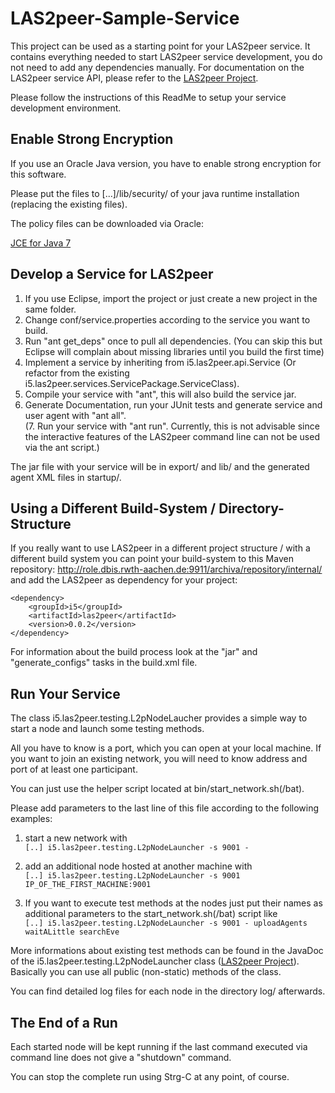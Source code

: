 LAS2peer-Sample-Service
=======================

This project can be used as a starting point for your LAS2peer service. It contains everything needed to start LAS2peer service development,
you do not need to add any dependencies manually.
For documentation on the LAS2peer service API, please refer to the [LAS2peer Project](https://github.com/rwth-acis/las2peer/).

Please follow the instructions of this ReadMe to setup your service development environment.


Enable Strong Encryption
-----------------------

If you use an Oracle Java version, you have to enable strong encryption for this software.

Please put the files to [...]/lib/security/ of your java runtime installation (replacing the existing files).

The policy files can be downloaded via Oracle:

[JCE for Java 7](http://www.oracle.com/technetwork/java/javase/downloads/jce-7-download-432124.html "JCE-7")


Develop a Service for LAS2peer
-------------------------------------

1. If you use Eclipse, import the project or just create a new project in the same folder.  
2. Change conf/service.properties according to the service you want to build.  
3. Run "ant get_deps" once to pull all dependencies. (You can skip this but Eclipse will complain about missing libraries until you build the first time)  
4. Implement a service by inheriting from i5.las2peer.api.Service (Or refactor from the existing i5.las2peer.services.ServicePackage.ServiceClass).  
5. Compile your service with "ant", this will also build the service jar.  
6. Generate Documentation, run your JUnit tests and generate service and user agent with "ant all".  
(7. Run your service with "ant run". Currently, this is not advisable since the interactive features of the LAS2peer command line can not be used via the ant script.)

The jar file with your service will be in export/ and lib/ and the generated agent XML files in startup/.


Using a Different Build-System / Directory-Structure
-------------------------------------------------

If you really want to use LAS2peer in a different project structure / with a different build system you can point your build-system to this
Maven repository: http://role.dbis.rwth-aachen.de:9911/archiva/repository/internal/ and add the LAS2peer as dependency for your project:

```
<dependency>
    <groupId>i5</groupId>
    <artifactId>las2peer</artifactId>
    <version>0.0.2</version>
</dependency>
```

For information about the build process look at the "jar" and "generate_configs" tasks in the build.xml file.


Run Your Service
----------------------------------------

The class i5.las2peer.testing.L2pNodeLaucher provides a simple way to start a node and launch some testing methods.

All you have to know is a port, which you can open at your local machine.
If you want to join an existing network, you will need to know address and port of at least one participant.

You can just use the helper script located at bin/start_network.sh(/bat).

Please add parameters to the last line of this file according to the following examples:  

1. start a new network with  
```[..] i5.las2peer.testing.L2pNodeLauncher -s 9001 -```

2. add an additional node hosted at another machine with  
```[..] i5.las2peer.testing.L2pNodeLauncher -s 9001 IP_OF_THE_FIRST_MACHINE:9001```

3. If you want to execute test methods at the nodes just put their names as additional parameters to the start_network.sh(/bat) script like  
```[..] i5.las2peer.testing.L2pNodeLauncher -s 9001 - uploadAgents waitALittle searchEve```  

More informations about existing test methods can be found in the JavaDoc of the i5.las2peer.testing.L2pNodeLauncher class ([LAS2peer Project](https://github.com/rwth-acis/las2peer/)).
Basically you can use all public (non-static) methods of the class.

You can find detailed log files for each node in the directory log/ afterwards.


The End of a Run
----------------

Each started node will be kept running if the last command executed via command line does not give a "shutdown" command.

You can stop the complete run using Strg-C at any point, of course.

